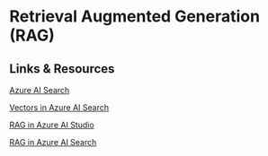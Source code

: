 # Retrieval Augmented Generation (RAG)

## Links & Resources

[Azure AI Search](https://learn.microsoft.com/en-us/azure/search/search-what-is-azure-search)

[Vectors in Azure AI Search](https://learn.microsoft.com/en-us/azure/search/vector-search-overview)

[RAG in Azure AI Studio](https://learn.microsoft.com/en-us/azure/ai-studio/concepts/retrieval-augmented-generation?source=recommendations)

[RAG in Azure AI Search](https://learn.microsoft.com/en-us/azure/search/retrieval-augmented-generation-overview)